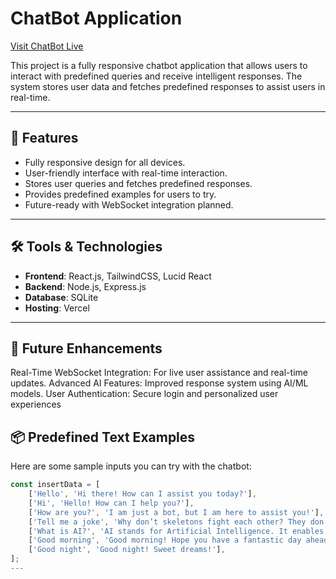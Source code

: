 # ChatBot Application

[Visit ChatBot Live](https://chatbot-eta-azure.vercel.app/)

This project is a fully responsive chatbot application that allows users to interact with predefined queries and receive intelligent responses. The system stores user data and fetches predefined responses to assist users in real-time.

---

## 🚀 Features

- Fully responsive design for all devices.
- User-friendly interface with real-time interaction.
- Stores user queries and fetches predefined responses.
- Provides predefined examples for users to try.
- Future-ready with WebSocket integration planned.

---

## 🛠️ Tools & Technologies

- **Frontend**: React.js, TailwindCSS, Lucid React
- **Backend**: Node.js, Express.js
- **Database**: SQLite
- **Hosting**: Vercel

---

## 🔮 Future Enhancements
Real-Time WebSocket Integration: For live user assistance and real-time updates.
Advanced AI Features: Improved response system using AI/ML models.
User Authentication: Secure login and personalized user experiences

## 📦 Predefined Text Examples

Here are some sample inputs you can try with the chatbot:

```javascript
const insertData = [
    ['Hello', 'Hi there! How can I assist you today?'],
    ['Hi', 'Hello! How can I help you?'],
    ['How are you?', 'I am just a bot, but I am here to assist you!'],
    ['Tell me a joke', 'Why don’t skeletons fight each other? They don’t have the guts!'],
    ['What is AI?', 'AI stands for Artificial Intelligence. It enables machines to think and learn like humans.'],
    ['Good morning', 'Good morning! Hope you have a fantastic day ahead!'],
    ['Good night', 'Good night! Sweet dreams!'],
];
---




